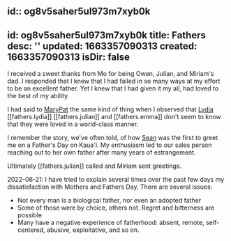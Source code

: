 id:: og8v5saher5ul973m7xyb0k
---
id: og8v5saher5ul973m7xyb0k
title: Fathers
desc: ''
updated: 1663357090313
created: 1663357090313
isDir: false
---
I received a sweet thanks from Mo for being Owen, Julian, and Miriam's dad. I responded that I knew that I had failed in so many ways at my effort to be an excellent father. Yet I knew that I had given it my all, had loved to the best of my ability.

I had said to [MaryPat](MaryPat.md) the same kind of thing when I observed that [Lydia](Lydia.md) [[fathers.lydia]] [[fathers.julian]] and [[fathers.emma]] don't seem to know that they were loved in a world-class manner.

I remember the story, we've often told, of how  [Sean](Sean.md) was the first to greet me on a Father's Day on Kaua'i. My enthusiasm led to our sales person reaching out to her own father after many years of estrangement.

Ultimately [[fathers.julian]] called and Miriam sent greetings. 

2022-06-21:
I have tried to explain several times over the past few days my dissatisfaction with Mothers and Fathers Day. There are several issues:

- Not every man is a biological father, nor even an adopted father
- Some of those were by choice, others not. Regret and bitterness are possible
- Many have a negative experience of fatherhood: absent, remote, self-centered, abusive, exploitative, and so on.